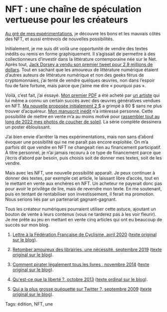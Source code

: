 # NFT : une chaîne de spéculation vertueuse pour les créateurs

[Au gré de mes expérimentations](https://tcrouzet.com/tag/nft/), je découvre les bons et les mauvais côtés des NFT, et aussi entrevois de nouvelles possibilités.

Initialement, je me suis dit voilà une opportunité de vendre des textes inédits ou remis en forme graphiquement. Il s’agissait de permettre à des collectionneurs d’investir dans la littérature contemporaine née sur le Net. Après tout, [Jack Dorsey a vendu son premier tweet pour 2,9 millions de dollars](https://www.bbc.com/news/business-56492358). Tout en sachant que les amoureux de littérature numérique étaient d’autres auteurs de littérature numérique et non des geeks férus de cryptomonnaies, j’ai tenté de vendre quelques œuvres, non dans l’espoir fou de faire fortune, mais parce que j’aime me dire « pourquoi pas ».

Voilà, c’est fait, j’ai essayé. [Mon premier PDF](https://tcrouzet.com/2021/08/20/je-vends-mon-blog-aux-encheres-en-nft/) a été acheté par [un artiste](https://mintable.app/u/rvig_art/wallet) qui lui même a connu un certain succès avec des œuvres génératives vendues en NFT. [Ma nouvelle proposée initialement 2 $](https://tcrouzet.com/2022/01/04/la-croix-et-la-galere-pour-vendre-un-texte-en-nft/?swcfpc=1) a grimpé à 80 $ sans ne plus trouver d’acquéreur. [Mon manuscrit inédit](https://tcrouzet.com/2021/12/12/je-vends-un-roman-inedit-en-nft/?swcfpc=1) n’a intéressé personne. Cette possibilité de mettre en vente m’a au moins motivé pour [rassembler tout au long de 2022 mes photos de coucher de soleil](https://tcrouzet.com/one-sunset-a-day/). La série complète dessinera un poster éblouissant.

J’ai bien envie d’arrêter là mes expérimentations, mais non sans d’abord évoquer une possibilité qui ne me paraît pas encore exploitée. On m’a parfois dit que vendre en NFT ne changeait rien au financement participatif. À titre personnel, je n’ai jamais recouru à ce type de financement parce que j’écris d’abord par besoin, puis choisis soit de donner mes textes, soit de les vendre.

Mais avec les NFT, une nouvelle possibilité apparaît. Je peux continuer à donner des textes, par exemple cet article, le laissant libre d’accès, tout en le mettant en vente aux enchères en NFT. Un acheteur ne payerait donc pas pour avoir le privilège de lire, mais de revendre mon texte. En me soutenant, puis en tentant de rentabiliser son investissement, il ferait ma promotion. Nous serions liés par un partenariat gagnant-gagnant.

Tous les créateur numériques pourraient utiliser cette astuce, ajoutant un bouton de vente à leurs contenus (vous ne tarderez pas à les voir fleurir). Je me prête au jeu en mettant en vente cinq articles qui ont eu beaucoup de succès sur mon blog.

1. [Lettre à la Fédération Française de Cyclisme, avril 2020](https://isengard.market/nft/TCC-5cf6ff-03) ([texte original sur le blog](https://tcrouzet.com/2020/04/16/lettre-a-la-federation-francaise-de-cyclisme/)).

2. [Retomber amoureux des librairies, une nécessité, septembre 2019](https://isengard.market/nft/TCC-5cf6ff-04) ([texte original sur le blog](https://tcrouzet.com/2019/09/20/retomber-amoureux-des-librairies-une-necessite/)).

3. [Comment pirater légalement tous les livres , novembre 2014](https://isengard.market/nft/TCC-5cf6ff-05) ([texte original sur le blog](https://tcrouzet.com/2014/11/07/comment-pirater-legalement-tous-les-livres/)).

4. [Qu'est-ce que la liberté ?, octobre 2013](https://isengard.market/nft/TCC-5cf6ff-06) ([texte ordinal sur le blog](https://tcrouzet.com/2013/10/18/quest-ce-que-la-liberte/)).

5. [Qui a la plus grosse quéquette sur Twitter ?, septembre 2009](https://isengard.market/nft/TCC-5cf6ff-07) ([texte original sur le blog](https://tcrouzet.com/2009/09/24/qui-a-la-plus-grosse-quequette-sur-twitter/)).

Tags: édition, NFT, une